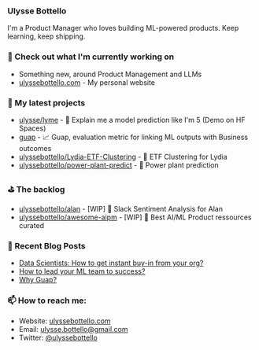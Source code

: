 ### Ulysse Bottello

I'm a Product Manager who loves building ML-powered products. Keep learning, keep shipping.

### 👷 Check out what I'm currently working on
- Something new, around Product Management and LLMs
- [ulyssebottello.com](https://ulyssebottello.com/) - My personal website


### 🌱 My latest projects
- [ulysse/lyme](https://huggingface.co/spaces/ulysse/lyme/tree/main) - 🤗 Explain me a model prediction like I'm 5 (Demo on HF Spaces)
- [guap](https://github.com/guap-ml/guap) - 📈 Guap, evaluation metric for linking ML outputs with Business outcomes
- [ulyssebottello/Lydia-ETF-Clustering](https://github.com/ulyssebottello/Lydia-ETF-Clustering) - 💸 ETF Clustering for Lydia
- [ulyssebottello/power-plant-predict](https://github.com/ulyssebottello/power-plant-predict) - 🌱 Power plant prediction

### ⛳️ The backlog
- [ulyssebottello/alan](https://github.com/ulyssebottello/Alan) - [WIP] 💖 Slack Sentiment Analysis for Alan
- [ulyssebottello/awesome-aipm](https://github.com/ulyssebottello/awesome-aipm) - [WIP] 🧰 Best AI/ML Product ressources curated


### 📰 Recent Blog Posts

- [Data Scientists: How to get instant buy-in from your org?](https://ulyssebottello.com/get-buy-in-from-org/)
- [How to lead your ML team to success?](https://ulyssebottello.com/how-to-lead-your-ml-team-to-success/)
- [Why Guap?](https://ulyssebottello.com/why-guap/)

### 📫 How to reach me:

- Website: [ulyssebottello.com](https://ulyssebottello.com/)
- Email: [ulysse.bottello@gmail.com](mailto:ulysse.bottello@gmail.com)
- Twitter: [@ulyssebottello](https://twitter.com/ulyssebottello)
